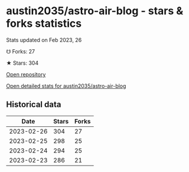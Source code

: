 # austin2035/astro-air-blog - stars & forks statistics

Stats updated on Feb 2023, 26

☋ Forks: 27

★ Stars: 304

[Open repository](https://github.com/austin2035/astro-air-blog)

[Open detailed stats for austin2035/astro-air-blog](https://reviewgithub.com/rep/austin2035/astro-air-blog)

## Historical data
| Date | Stars | Forks |
|------|-------|-------|
| 2023-02-26 | 304 | 27 | 
| 2023-02-25 | 298 | 25 | 
| 2023-02-24 | 294 | 25 | 
| 2023-02-23 | 286 | 21 | 

